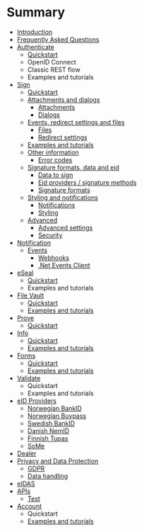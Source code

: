 # Summary

* [Introduction](README.md)
* [Frequently Asked Questions](faq/README.md)
* [Authenticate](identification/README.md)
  * [Quickstart](identification/quickstart.md)
  * OpenID Connect
  * Classic REST flow
  * Examples and tutorials
* [Sign](signature/README.md)
  * [Quickstart](signature/get-started.md)
  * [Attachments and dialogs](signature/attachments-and-dialogs.md)
    * [Attachments](signature/attachments-and-dialogs/attachments.md)
    * [Dialogs](signature/attachments-and-dialogs/dialogs.md)
  * [Events, redirect settings and files ](signature/events-and-files.md)
    * [Files](signature/events-and-files/files.md)
    * [Redirect settings](/signature/events-and-files/redirect-settings.md#redirect-settings)
  * [Examples and tutorials](/signature/other-information.md#other-information)
  * [Other information](signature/other-information.md)
    * [Error codes](/signature/error-codes.md#error-codes)
  * [Signature formats, data and eid](/signature/signature-formats-and-data-to-sign.md#signature-formats-data-and-eid)
    * [Data to sign](signature/data-to-sign.md)
    * [Eid providers / signature methods](signature/eid-providers.md)
    * [Signature formats](signature/signature-formats.md)
  * [Styling and notifications](signature/styling-and-notifications.md)
    * [Notifications](signature/styling-and-notifications/notifications.md)
    * [Styling](signature/styling-and-notifications/styling.md)
  * [Advanced](signature/advanced.md)
    * [Advanced settings](signature/advanced-settings.md)
    * [Security](signature/security.md)
* [Notification](notification/README.md)
  * [Events](notification/events/README.md)
    * [Webhooks](notification/events/webhooks.md)
    * [.Net Events Client](notification/events/net-events-client.md)
* [eSeal](eseal/README.md)
  * [Quickstart](eseal/quickstart.md)
  * Examples and tutorials
* [File Vault](file-vault/README.md)
  * [Quickstart](file-vault/quickstart.md)
  * [Examples and tutorials](file-vault/examples-and-tutorials.md)
* [Prove](audit-log/README.md)
  * [Quickstart](audit-log/quickstart.md)
* [Info](extra-information/README.md)
  * [Quickstart](extra-information/quickstart.md)
  * [Examples and tutorials](extra-information/examples-and-tutorials.md)
* [Forms](forms/README.md)
  * [Quickstart](forms/quickstart.md)
  * [Examples and tutorials](forms/examples-and-tutorials.md)
* [Validate](validation/README.md)
  * Quickstart
  * Examples and tutorials
* [eID Providers](eid-providers/README.md)
  * [Norwegian BankID](eid-providers/norwegian-bankid.md)
  * [Norwegian Buypass](eid-providers/buypass.md)
  * [Swedish BankID](eid-providers/swedish-bankid.md)
  * [Danish NemID](eid-providers/nemid.md)
  * [Finnish Tupas](eid-providers/tupas.md)
  * [SoMe](eid-providers/some.md)
* [Dealer](dealer/README.md)
* [Privacy and Data Protection](GDPR/README.md)
  * [GDPR](GDPR/gdpr.md)
  * [Data handling](data-handling.md)
* [eIDAS](eidas.md)
* [APIs](apis.md)
  * [Test](apis/test.md)
* [Account](account/README.md)
  * Quickstart
  * [Examples and tutorials](account/examples-and-tutorials.md)

